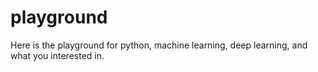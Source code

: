 # playground
Here is the playground for python, machine learning, deep learning, and what you interested in.
